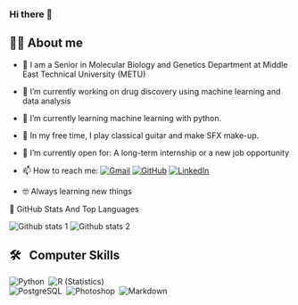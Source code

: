 ### Hi there 👋

## 💁‍♀️  About me
- 🏫 I am a Senior in Molecular Biology and Genetics Department at Middle East Technical University (METU)
- 🔭 I’m currently working on drug discovery using machine learning and data analysis
- 🌱 I’m currently learning machine learning with python.
- 🎵 In my free time, I play classical guitar and make SFX make-up. 
- 🤔 I’m currently open for: A long-term internship or a new job opportunity
- 📫 How to reach me:
	<a href="dogrusozirem11@gmail.com"><img img src="https://img.shields.io/badge/gmail-%23EA4335.svg?style=plastic&logo=gmail&logoColor=white" alt="Gmail"/></a>
	<a href="https://github.com/iremdogrusoz"><img src="https://img.shields.io/badge/github-%23181717.svg?style=plastic&logo=github&logoColor=white" alt="GitHub"/></a>
	<a href="https://www.linkedin.com/in/iremdogrusoz/"><img src="https://img.shields.io/badge/linkedin-%230A66C2.svg?style=plastic&logo=linkedin&logoColor=white" alt="LinkedIn"/></a>
	
- 🤓 Always learning new things

	
📌 GitHub Stats And Top Languages

![Github stats 1](https://github-readme-stats.vercel.app/api?username=iremdogrusoz&show_icons=true&theme=gradient) 
![Github stats 2](https://github-readme-stats.vercel.app/api?username=iremdogrusoz&show_icons=true&theme=radical)

## 🛠️ &nbsp; Computer Skills
![Python](https://img.shields.io/badge/-Python-05122A?style=flat&logo=python)&nbsp;
![R (Statistics)](https://img.shields.io/badge/-R-05122A?style=flat&logo=R&logoColor=276DC3)\
![PostgreSQL](https://img.shields.io/badge/-PostgreSQL-05122A?style=flat&logo=PostgreSQL)&nbsp;
![Photoshop](https://img.shields.io/badge/-Photoshop-05122A?style=flat&logo=adobe-photoshop)&nbsp;
![Markdown](https://img.shields.io/badge/-Markdown-05122A?style=flat&logo=markdown)







